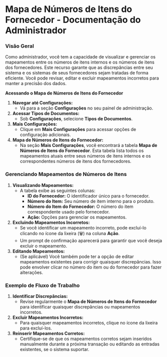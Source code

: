 # Mapa de Números de Itens do Fornecedor - Documentação do Administrador

### **Visão Geral**

Como administrador, você tem a capacidade de visualizar e gerenciar os mapeamentos entre os números de itens internos e os números de itens dos fornecedores. Este recurso garante que as discrepâncias entre seu sistema e os sistemas de seus fornecedores sejam tratadas de forma eficiente. Você pode revisar, editar e excluir mapeamentos incorretos para manter a precisão dos dados.

**Acessando o Mapa de Números de Itens do Fornecedor**

1. **Navegar até Configurações:**
   * Vá para a seção **Configurações** no seu painel de administração.
2. **Acessar Tipos de Documentos:**
   * Sob **Configurações**, selecione **Tipos de Documentos**.
3. **Mais Configurações:**
   * Clique em **Mais Configurações** para acessar opções de configuração adicionais.
4. **Mapa de Números de Itens do Fornecedor:**
   * Na seção **Mais Configurações**, você encontrará a tabela **Mapa de Números de Itens do Fornecedor**. Esta tabela lista todos os mapeamentos atuais entre seus números de itens internos e os correspondentes números de itens dos fornecedores.

### **Gerenciando Mapeamentos de Números de Itens**

1. **Visualizando Mapeamentos:**
   * A tabela exibe as seguintes colunas:
     * **ID do Fornecedor:** O identificador único para o fornecedor.
     * **Número do Item:** Seu número de item interno para o produto.
     * **Número do Item do Fornecedor:** O número do item correspondente usado pelo fornecedor.
     * **Ação:** Opções para gerenciar os mapeamentos.
2. **Excluindo Mapeamentos Incorretos:**
   * Se você identificar um mapeamento incorreto, pode excluí-lo clicando no ícone da lixeira (🗑) na coluna **Ação**.
   * Um prompt de confirmação aparecerá para garantir que você deseja excluir o mapeamento.
3. **Editando Mapeamentos:**
   * (Se aplicável) Você também pode ter a opção de editar mapeamentos existentes para corrigir quaisquer discrepâncias. Isso pode envolver clicar no número do item ou do fornecedor para fazer alterações.

### **Exemplo de Fluxo de Trabalho**

1. **Identificar Discrepâncias:**
   * Revise regularmente o **Mapa de Números de Itens do Fornecedor** para identificar quaisquer discrepâncias ou mapeamentos incorretos.
2. **Excluir Mapeamentos Incorretos:**
   * Para quaisquer mapeamentos incorretos, clique no ícone da lixeira para excluí-los.
3. **Reinserir Mapeamentos Corretos:**
   * Certifique-se de que os mapeamentos corretos sejam inseridos manualmente durante a próxima transação ou editando as entradas existentes, se o sistema suportar.
